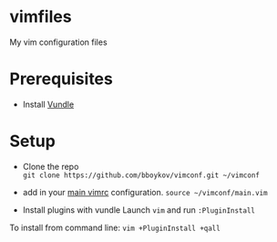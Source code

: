 # vimfiles
My vim configuration files

# Prerequisites
- Install [Vundle](https://github.com/VundleVim/Vundle.vim)

# Setup
- Clone the repo  
`git clone https://github.com/bboykov/vimconf.git ~/vimconf`

- add in your [main vimrc](http://vim.wikia.com/wiki/Open_vimrc_file) configuration.
`source ~/vimconf/main.vim`  

- Install plugins with vundle
Launch `vim` and run `:PluginInstall`

To install from command line: `vim +PluginInstall +qall`




